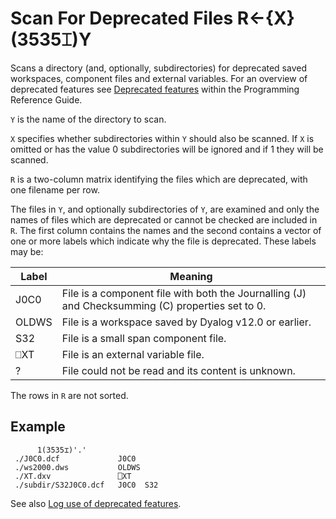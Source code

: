 <h1 class="heading"><span class="name">Scan For Deprecated Files</span> <span class="command">R←{X}(3535⌶)Y</span></h1>

Scans a directory (and, optionally, subdirectories) for deprecated saved workspaces, component files and external variables. For an overview of deprecated features see [Deprecated features](../../../../programming-reference-guide/deprecated-features) within the Programming Reference Guide.

`Y` is the name of the directory to scan.

`X` specifies whether subdirectories within `Y` should also be scanned. If `X` is omitted or has the value 0 subdirectories will be ignored and if 1 they will be scanned.

`R` is a two-column matrix identifying the files which are deprecated, with one filename per row.

The files in `Y`, and optionally subdirectories of `Y`, are examined and only the names of files which are deprecated or cannot be checked are included in `R`. The first column contains the names and the second contains a vector of one or more labels which indicate why the file is deprecated. These labels may be:

| Label | Meaning |
|-------|---------|
| J0C0  | File is a component file with both the Journalling (J) and Checksumming (C) properties set to 0.
| OLDWS | File is a workspace saved by Dyalog v12.0 or earlier.
| S32   | File is a small span component file.
| ⎕XT   | File is an external variable file.
| ?     | File could not be read and its content is unknown.

The rows in `R` are not sorted.

<h2 class="example">Example</h2>

```apl
      1(3535⌶)'.'
 ./J0C0.dcf             J0C0
 ./ws2000.dws           OLDWS
 ./XT.dxv               ⎕XT
 ./subdir/S32J0C0.dcf   J0C0  S32
```

See also [Log use of deprecated features](deprecated-features.md).